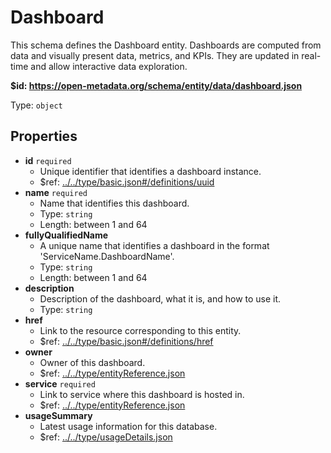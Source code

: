 # Dashboard

This schema defines the Dashboard entity. Dashboards are computed from data and visually present data, metrics, and KPIs. They are updated in real-time and allow interactive data exploration.

<b id="https/open-metadata.org/schema/entity/data/dashboard.json">&#36;id: https://open-metadata.org/schema/entity/data/dashboard.json</b>

Type: `object`

## Properties
 - **id** `required`
	 - Unique identifier that identifies a dashboard instance.
	 - &#36;ref: [../../type/basic.json#/definitions/uuid](../types/basic.md#uuid)
 - **name** `required`
	 - Name that identifies this dashboard.
	 - Type: `string`
	 - Length: between 1 and 64
 - **fullyQualifiedName**
	 - A unique name that identifies a dashboard in the format 'ServiceName.DashboardName'.
	 - Type: `string`
	 - Length: between 1 and 64
 - **description**
	 - Description of the dashboard, what it is, and how to use it.
	 - Type: `string`
 - **href**
	 - Link to the resource corresponding to this entity.
	 - &#36;ref: [../../type/basic.json#/definitions/href](../types/basic.md#href)
 - **owner**
	 - Owner of this dashboard.
	 - &#36;ref: [../../type/entityReference.json](../types/entityreference.md)
 - **service** `required`
	 - Link to service where this dashboard is hosted in.
	 - &#36;ref: [../../type/entityReference.json](../types/entityreference.md)
 - **usageSummary**
	 - Latest usage information for this database.
	 - &#36;ref: [../../type/usageDetails.json](../types/usagedetails.md)
